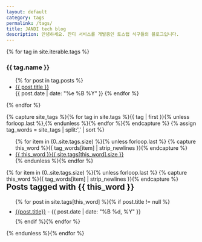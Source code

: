 ```yaml
---
layout: default
category: tags
permalink: /tags/
title: JANDI tech blog
description: 안녕하세요. 잔디 서비스를 개발중인 토스랩 식구들의 블로그입니다.
---
```


{% for tag in site.iterable.tags %}
<h3>{{ tag.name }}</h3>
<ul>
    {% for post in tag.posts %}
        <li><a href="{{ post.url }}">{{ post.title }}</a></li>
        <time>{{ post.date | date: "%e %B %Y" }}</time>
    {% endfor %}
</ul>
{% endfor %}


<article>

{% capture site_tags %}{% for tag in site.tags %}{{ tag | first }}{% unless forloop.last %},{% endunless %}{% endfor %}{% endcapture %}
{% assign tag_words = site_tags | split:',' | sort %}
<div class="col-sm-3 col-xs-6">
    <ul class="nav nav-tabs-vertical">
    {% for item in (0..site.tags.size) %}{% unless forloop.last %}
      {% capture this_word %}{{ tag_words[item] | strip_newlines }}{% endcapture %}
      <li>
          <a href="#{{ this_word | replace:' ','-' }}-ref" data-toggle="tab">
            {{ this_word }}<span class="badge pull-right">{{ site.tags[this_word].size }}</span>
         </a>
      </li>
   {% endunless %}{% endfor %}
   </ul>
</div>
<!-- Tab panes -->
<div class="tab-content col-sm-9 col-xs-6">
  {% for item in (0..site.tags.size) %}{% unless forloop.last %}
    {% capture this_word %}{{ tag_words[item] | strip_newlines }}{% endcapture %}
    <div class="tab-pane" id="{{ this_word | replace:' ','-' }}-ref">
      <h2 style="margin-top: 0px">Posts tagged  with {{ this_word }}</h2>
      <ul class="list-unstyled">
        {% for post in site.tags[this_word] %}{% if post.title != null %}
          <li style="line-height: 35px;"><a href="{{ site.BASE_PATH }}{{post.url}}">{{post.title}}</a> <span class="text-muted">- {{ post.date | date: "%B %d, %Y" }}</span></li>
        {% endif %}{% endfor %}
      </ul>
    </div>
  {% endunless %}{% endfor %}
</div>

</article>